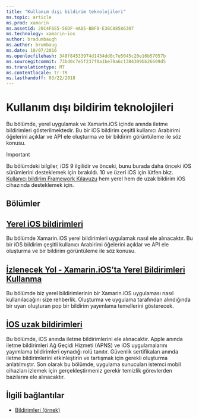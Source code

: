 ```yaml
---
title: "Kullanım dışı bildirim teknolojileri"
ms.topic: article
ms.prod: xamarin
ms.assetid: 20C4F6E5-56DF-4A85-BBF0-E38C88586307
ms.technology: xamarin-ios
author: bradumbaugh
ms.author: brumbaug
ms.date: 10/07/2016
ms.openlocfilehash: 348f84533974d1434dd0c7e5045c20e16b57057b
ms.sourcegitcommit: 73bd0c7e5f237f0a1be70a6c1384309bb26609d5
ms.translationtype: MT
ms.contentlocale: tr-TR
ms.lasthandoff: 03/22/2018
---
```

# <a name="deprecated-notification-technologies"></a>Kullanım dışı bildirim teknolojileri

Bu bölümde, yerel uygulamak ve Xamarin.iOS içinde anında iletme bildirimleri gösterilmektedir. Bu bir iOS bildirim çeşitli kullanıcı Arabirimi öğelerini açıklar ve API ele oluşturma ve bir bildirim görüntüleme ile söz konusu.

> [!IMPORTANT]
> Bu bölümdeki bilgiler, iOS 9 ilgilidir ve önceki, bunu burada daha önceki iOS sürümlerini desteklemek için bırakıldı. 10 ve üzeri iOS için lütfen bkz. [Kullanıcı bildirim Framework Kılavuzu](~/ios/platform/user-notifications/index.md) hem yerel hem de uzak bildirim iOS cihazında desteklemek için.




## <a name="sections"></a>Bölümler

<a name="Local Notifications In iOS" />

##  <a name="local-notifications-in-ioslocal-notifications-in-iosmd"></a>[Yerel iOS bildirimleri](local-notifications-in-ios.md)

Bu bölümde Xamarin.iOS yerel bildirimleri uygulamak nasıl ele alınacaktır. Bu bir iOS bildirim çeşitli kullanıcı Arabirimi öğelerini açıklar ve API ele oluşturma ve bir bildirim görüntüleme ile söz konusu.

<a name="Local Notifications Walkthrough" />

##  <a name="walkthrough---using-local-notifications-in-xamarinioslocal-notifications-in-ios-walkthroughmd"></a>[İzlenecek Yol - Xamarin.iOS’ta Yerel Bildirimleri Kullanma](local-notifications-in-ios-walkthrough.md)

Bu bölümde biz yerel bildirimlerinin bir Xamarin.iOS uygulaması nasıl kullanılacağını size rehberlik. Oluşturma ve uygulama tarafından alındığında bir uyarı oluşturan pop bir bildirim yayımlama temellerini gösterecek.

<a name="Remote Notifications In iOS" />

##  <a name="remote-notifications-in-iosremote-notifications-in-iosmd"></a>[İOS uzak bildirimleri](remote-notifications-in-ios.md)

Bu bölümde, iOS anında iletme bildirimlerini ele alınacaktır. Apple anında iletme bildirimleri Ağ Geçidi Hizmeti (APNS) ve iOS uygulamalarını yayımlama bildirimleri oynadığı rolü tanıtır. Güvenlik sertifikaları anında iletme bildirimlerini etkinleştirin ve tartışmak için gerekli oluşturma anlatılmıştır. Son olarak bu bölümde, uygulama sunucuları istemci mobil cihazları izlemek için gerçekleştirmeniz gerekir temizlik görevlerden bazılarını ele alınacaktır.

## <a name="related-links"></a>İlgili bağlantılar

- [Bildirimleri (örnek)](https://developer.xamarin.com/samples/monotouch/Notifications/)
